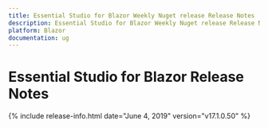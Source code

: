 ```yaml
---
title: Essential Studio for Blazor Weekly Nuget release Release Notes  
description: Essential Studio for Blazor Weekly Nuget release Release Notes  
platform: Blazor
documentation: ug
---
```


# Essential Studio for Blazor  Release Notes  

{% include release-info.html date="June 4, 2019"  version="v17.1.0.50" %} 

